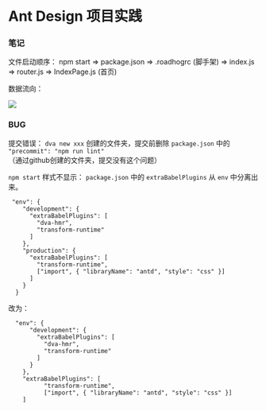 # Ant Design 项目实践

### 笔记

文件启动顺序：
npm start => package.json => .roadhogrc (脚手架) => index.js => router.js => IndexPage.js (首页)

数据流向：

<img src="https://camo.githubusercontent.com/c826ff066ed438e2689154e81ff5961ab0b9befe/68747470733a2f2f7a6f732e616c697061796f626a656374732e636f6d2f726d73706f7274616c2f505072657245414b62496f445a59722e706e67" />

### BUG

提交错误：
`dva new xxx` 创建的文件夹，提交前删除 `package.json` 中的 `"precommit": "npm run lint"` （通过github创建的文件夹，提交没有这个问题）

`npm start` 样式不显示：
 `package.json` 中的 `extraBabelPlugins` 从 `env` 中分离出来。
 
     "env": {
        "development": {
          "extraBabelPlugins": [
            "dva-hmr",
            "transform-runtime"
          ]
        },
        "production": {
          "extraBabelPlugins": [
            "transform-runtime",
            ["import", { "libraryName": "antd", "style": "css" }]
          ]
        }
      }
 
 改为：
 
      "env": {
          "development": {
            "extraBabelPlugins": [
              "dva-hmr",
              "transform-runtime"
            ]
          }
        },
        "extraBabelPlugins": [
              "transform-runtime",
              ["import", { "libraryName": "antd", "style": "css" }]
        ]
